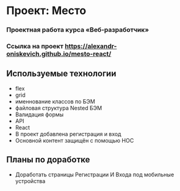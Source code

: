 # Проект: Место 

### Проектная работа курса «Веб‑разработчик»


### Ссылка на проект https://alexandr-oniskevich.github.io/mesto-react/

## Используемые технологии
* flex
* grid
* именнование классов по БЭМ
* файловая структура Nested БЭМ
* Валидация формы
* API
* React
* В проект добавлена регистрация и вход
* Основной контент защищён с помощью HOC


## Планы по доработке
* Доработать страницы Регистрации И Входа под мобильные устройства
